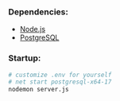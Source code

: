 ### Dependencies:
- [Node.js](https://nodejs.org/en/download/prebuilt-installer)
- [PostgreSQL](https://www.enterprisedb.com/downloads/postgres-postgresql-downloads)

### Startup:
```sh
# customize .env for yourself
# net start postgresql-x64-17
nodemon server.js
```